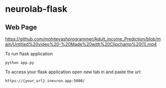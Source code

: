 # neurolab-flask
## Web Page
https://github.com/mohiteyashprogrammer/Adult_income_Prediction/blob/main/Untitled%20video%20-%20Made%20with%20Clipchamp%20(1).mp4


To run flask application 

```
python app.py
```


To access your flask application open new tab in and paste the url:
```
https://{your_url}.ineuron.app:5000/
```
